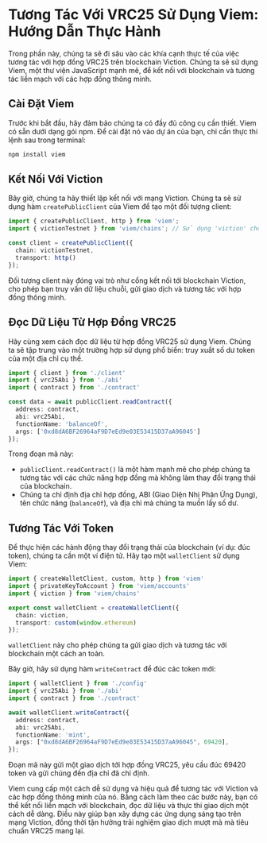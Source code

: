 # Tương Tác Với VRC25 Sử Dụng Viem: Hướng Dẫn Thực Hành

Trong phần này, chúng ta sẽ đi sâu vào các khía cạnh thực tế của việc tương tác với hợp đồng VRC25 trên blockchain Viction. Chúng ta sẽ sử dụng Viem, một thư viện JavaScript mạnh mẽ, để kết nối với blockchain và tương tác liền mạch với các hợp đồng thông minh.

## Cài Đặt Viem

Trước khi bắt đầu, hãy đảm bảo chúng ta có đầy đủ công cụ cần thiết. Viem có sẵn dưới dạng gói npm. Để cài đặt nó vào dự án của bạn, chỉ cần thực thi lệnh sau trong terminal:

```bash
npm install viem
```

## Kết Nối Với Viction

Bây giờ, chúng ta hãy thiết lập kết nối với mạng Viction. Chúng ta sẽ sử dụng hàm `createPublicClient` của Viem để tạo một đối tượng client:

```typescript
import { createPublicClient, http } from 'viem';
import { victionTestnet } from 'viem/chains'; // Sử dụng 'viction' cho mạng chính

const client = createPublicClient({
  chain: victionTestnet, 
  transport: http()
});
```

Đối tượng client này đóng vai trò như cổng kết nối tới blockchain Viction, cho phép bạn truy vấn dữ liệu chuỗi, gửi giao dịch và tương tác với hợp đồng thông minh.

## Đọc Dữ Liệu Từ Hợp Đồng VRC25

Hãy cùng xem cách đọc dữ liệu từ hợp đồng VRC25 sử dụng Viem. Chúng ta sẽ tập trung vào một trường hợp sử dụng phổ biến: truy xuất số dư token của một địa chỉ cụ thể.

```typescript
import { client } from './client' 
import { vrc25Abi } from './abi' 
import { contract } from './contract' 

const data = await publicClient.readContract({
  address: contract, 
  abi: vrc25Abi,
  functionName: 'balanceOf',
  args: ['0xd8dA6BF26964aF9D7eEd9e03E53415D37aA96045'] 
});
```

Trong đoạn mã này:

- `publicClient.readContract()` là một hàm mạnh mẽ cho phép chúng ta tương tác với các chức năng hợp đồng mà không làm thay đổi trạng thái của blockchain.
- Chúng ta chỉ định địa chỉ hợp đồng, ABI (Giao Diện Nhị Phân Ứng Dụng), tên chức năng (`balanceOf`), và địa chỉ mà chúng ta muốn lấy số dư.

## Tương Tác Với Token

Để thực hiện các hành động thay đổi trạng thái của blockchain (ví dụ: đúc token), chúng ta cần một ví điện tử. Hãy tạo một `walletClient` sử dụng Viem:

```typescript
import { createWalletClient, custom, http } from 'viem'
import { privateKeyToAccount } from 'viem/accounts'
import { viction } from 'viem/chains'

export const walletClient = createWalletClient({
  chain: viction, 
  transport: custom(window.ethereum) 
});
```

`walletClient` này cho phép chúng ta gửi giao dịch và tương tác với blockchain một cách an toàn.

Bây giờ, hãy sử dụng hàm `writeContract` để đúc các token mới:

```typescript
import { walletClient } from './config'
import { vrc25Abi } from './abi'
import { contract } from './contract'

await walletClient.writeContract({
  address: contract,
  abi: vrc25Abi,
  functionName: 'mint',
  args: ["0xd8dA6BF26964aF9D7eEd9e03E53415D37aA96045", 69420],
});
```

Đoạn mã này gửi một giao dịch tới hợp đồng VRC25, yêu cầu đúc 69420 token và gửi chúng đến địa chỉ đã chỉ định.

Viem cung cấp một cách dễ sử dụng và hiệu quả để tương tác với Viction và các hợp đồng thông minh của nó. Bằng cách làm theo các bước này, bạn có thể kết nối liền mạch với blockchain, đọc dữ liệu và thực thi giao dịch một cách dễ dàng. Điều này giúp bạn xây dựng các ứng dụng sáng tạo trên mạng Viction, đồng thời tận hưởng trải nghiệm giao dịch mượt mà mà tiêu chuẩn VRC25 mang lại.